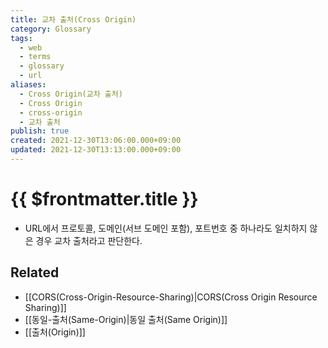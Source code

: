 ```yaml
---
title: 교차 출처(Cross Origin)
category: Glossary
tags:
  - web
  - terms
  - glossary
  - url
aliases:
  - Cross Origin(교차 출처)
  - Cross Origin
  - cross-origin
  - 교차 출처
publish: true
created: 2021-12-30T13:06:00.000+09:00
updated: 2021-12-30T13:13:00.000+09:00
---
```


# {{ $frontmatter.title }}

- URL에서 프로토콜, 도메인(서브 도메인 포함), 포트번호 중 하나라도 일치하지 않은 경우 교차 출처라고 판단한다.

## Related

- [[CORS(Cross-Origin-Resource-Sharing)|CORS(Cross Origin Resource Sharing)]]
- [[동일-출처(Same-Origin)|동일 출처(Same Origin)]]
- [[출처(Origin)]]
